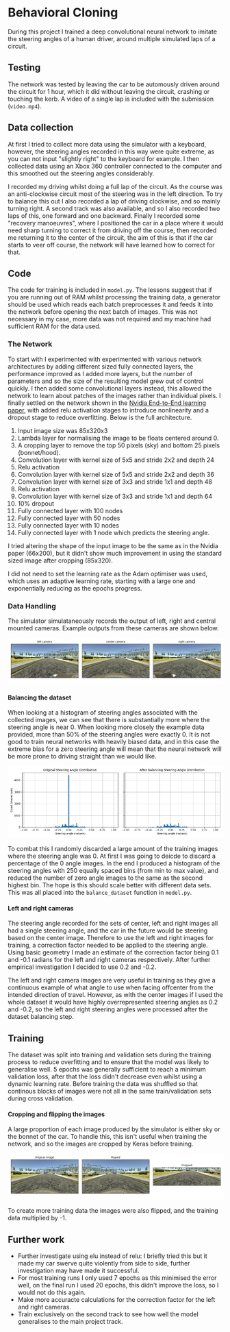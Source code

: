 # **Behavioral Cloning** 

During this project I trained a deep convolutional neural network to imitate the steering angles of a human driver, around multiple simulated laps of a circuit.

[//]: # (Image References)
[cameraviews]: ./writeup_images/camera_views.png "Simulator cameras"
[datasetbalancing]: ./writeup_images/dataset_balancing.png "Dataset balancing"
[croppedandflipped]: ./writeup_images/cropped_flipped.png "Cropping and flipping"

## Testing

The network was tested by leaving the car to be automously driven around the circuit for 1 hour, which it did without leaving the circuit, crashing or touching the kerb. A video of a single lap is included with the submission (``video.mp4``).

## Data collection

At first I tried to collect more data using the simulator with a keyboard, however, the steering angles recorded in this way were quite extreme, as you can not input "slightly right" to the keyboard for example. I then collected data using an Xbox 360 controller connected to the computer and this smoothed out the steering angles considerably.

I recorded my driving whilst doing a full lap of the circuit. As the course was an anti-clockwise  circuit most of the steering was in the left direction. To try to balance this out I also recorded a lap of driving clockwise, and so mainly turning right. A second track was also available, and so I also recorded two laps of this, one forward and one backward. Finally I recorded some "recovery manoeuvres", where I positioned the car in a place where it would need sharp turning to correct it from driving off the course, then recorded me returning it to the center of the circuit, the aim of this is that if the car starts to veer off course, the network will have learned how to correct for that.

## Code

The code for training is included in ``model.py``. The lessons suggest that if you are running out of RAM whilst processing the training data, a generator should be used which reads each batch preprocesses it and feeds it into the network before opening the next batch of images. This was not necessary in my case, more data was not required and my machine had sufficient RAM for the data used.

### The Network

To start with I experimented with experimented with various network architectures by adding different sized fully connected layers, the performance improved as I added more layers, but the number of parameters and so the size of the resulting model grew out of control quickly. I then added some convolutional layers instead, this allowed the network to learn about patches of the images rather than individual pixels. I finally settled on the network shown in the [Nvidia End-to-End learning paper](https://arxiv.org/pdf/1604.07316v1.pdf), with added relu activation stages to introduce nonlinearity and a dropout stage to reduce overfitting. Below is the full architecture.

1. Input image size was 85x320x3
2. Lambda layer for normalising the image to be floats centered around 0.
3. A cropping layer to remove the top 50 pixels (sky) and bottom 25 pixels (bonnet/hood).
4. Convolution layer with kernel size of 5x5 and stride 2x2 and depth 24
5. Relu activation
6. Convolution layer with kernel size of 5x5 and stride 2x2 and depth 36
7. Convolution layer with kernel size of 3x3 and stride 1x1 and depth 48
8. Relu activation
9. Convolution layer with kernel size of 3x3 and stride 1x1 and depth 64
10. 10% dropout
11. Fully connected layer with 100 nodes
12. Fully connected layer with 50 nodes
13. Fully connected layer with 10 nodes
14. Fully connected layer with 1 node which predicts the steering angle.

I tried altering the shape of the input image to be the same as in the Nvidia paper (66x200), but it didn't show much improvement in using the standard sized image after cropping (85x320).

I did not need to set the learning rate as the Adam optimiser was used, which uses an adaptive learning rate, starting with a large one and exponentially reducing as the epochs progress.

### Data Handling

The simulator simulataneously records the output of left, right and central mounted cameras. Example outputs from these cameras are shown below.

[//]:![cameraviews]
![Simulator camera outputs][cameraviews]

#### Balancing the dataset

When looking at a histogram of steering angles associated with the collected images, we can see that there is substantially more where the steering angle is near 0. When looking more closely the example data provided, more than 50% of the steering angles were exactly 0. It is not good to train neural networks with heavily biased data, and in this case the extreme bias for a zero steering angle will mean that the neural network will be more prone to driving straight than we would like.

![datasetbalancing]

To combat this I randomly discarded a large amount of the training images where the steering angle was 0. At first I was going to deicde to discard a percentage of the 0 angle images. In the end I produced a histogram of the steering angles with 250 equally spaced bins (from min to max value), and reduced the number of zero angle images to the same as the second highest bin. The hope is this should scale better with different data sets. This was all placed into the ``balance_dataset`` function in ``model.py``.

#### Left and right cameras

The steering angle recorded for the sets of center, left and right images all had a single steering angle, and the car in the future would be steering based on the center image. Therefore to use the left and right images for training, a correction factor needed to be applied to the steering angle. Using basic geometry I made an estimate of the correction factor being 0.1 and -0.1 radians for the left and right cameras respectively. After further empirical investigation I decided to use 0.2 and -0.2.

The left and right camera images are very useful in training as they give a continuous example of what angle to use when facing offcenter from the intended direction of travel. However, as with the center images if I used the whole dataset it would have highly overrepresented steering angles as 0.2 and -0.2, so the left and right steering angles were processed after the dataset balancing step.

## Training

The dataset was split into training and validation sets during the training process to reduce overfitting and to ensure that the model was likely to generalise well. 5 epochs was generally sufficient to reach a minimum validation loss, after that the loss didn't decrease even whilst using a dynamic learning rate. Before training the data was shuffled so that continous blocks of images were not all in the same train/validation sets during cross validation.

#### Cropping and flipping the images

A large proportion of each image produced by the simulator is either sky or the bonnet of the car. To handle this, this isn't useful when training the network, and so the images are cropped by Keras before training.

![croppedandflipped]

To create more training data the images were also flipped, and the training data multiplied by -1. 

## Further work

- Further investigate using elu instead of relu: I briefly tried this but it made my car swerve quite violently from side to side, further investigation may have made it successful.
- For most training runs I only used 7 epochs as this minimised the error well, on the final run I used 20 epochs, this didn't improve the loss, so I would not do this again.
- Make more accuracte calculations for the correction factor for the left and right cameras.
- Train exclusively on the second track to see how well the model generalises to the main project track.